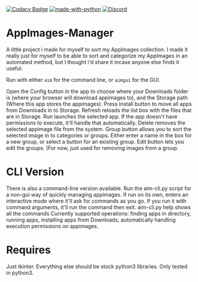 [![Codacy Badge](https://api.codacy.com/project/badge/Grade/5b24d3105ea34ab1a4414c8f0c31e51d)](https://www.codacy.com/app/Kaiz0r/AppImages-Manager?utm_source=github.com&amp;utm_medium=referral&amp;utm_content=Kaiz0r/AppImages-Manager&amp;utm_campaign=Badge_Grade)
[![made-with-python](https://img.shields.io/badge/Made%20with-Python-1f425f.svg)](https://www.python.org/)
[![Discord](https://img.shields.io/discord/396716931962503169.svg?style=popout)](http://discord.gg/KUA8acb)

# AppImages-Manager
A little project i made for myself to sort my AppImages collection.
I made it really just for myself to be able to sort and categorize my AppImages in an automated method, but I thought i'd share it incase anyone else finds it useful.

Run with either `aim` for the command line, or `aimgui` for the GUI.

Open the Config button in the app to choose where your Downloads folder is (where your browser will download appimages to), and the Storage path (Where this app stores the appimages).
Press Install button to move all apps from Downloads in to Storage.
Refresh reloads the list box with the files that are in Storage.
Run launches the selected app. If the app doesn't have permissions to execute, it'll handle that automatically.
Delete removes the selected appimage file from the system.
Group button allows you to sort the selected image in to categories or groups. Either enter a name in the box for a new group, or select a button for an existing group.
Edit button lets you edit the groups. (For now, just used for removing images from a group.

# CLI Version
There is also a command-line version available. Run the aim-cli.py script for a non-gui way of quickly managing appimages.
If run on its own, enters an interactive mode where it'll ask for commands as you go. If you run it with command arguments, it'll run the command then exit.
aim-cli.py help shows all the commands
Currently supported operations: finding apps in directory, running apps, installing apps from Downloads, automatically handling execution permissions on appimages.

# Requires
Just tkinter. Everything else should be stock python3 libraries.
Only tested in python3.
